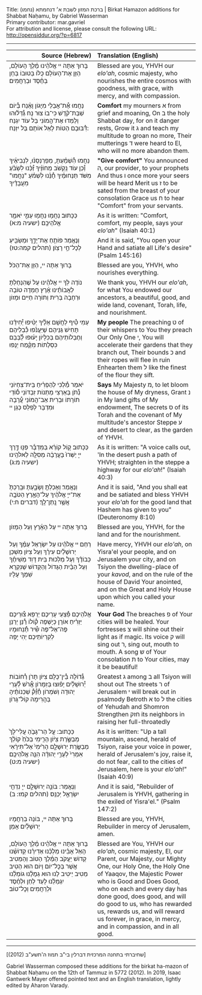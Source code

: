 <html>
<head></head>
<body>
Title: ברכת המזון לשבת א׳ דנחמתא (נחמו)‏ | Birkat Hamazon additions for Shabbat Naḥamu, by Gabriel Wasserman<br />
Primary contributor: mar.gavriel<br />
For attribution and license, please consult the following URL: <a href="http://opensiddur.org/?p=6817">http://opensiddur.org/?p=6817</a>
<p />
<hr />

<table style="margin-left: auto;margin-right: auto;" class="draggable">
<thead><tr><th id="x" style="text-align: right;">Source (Hebrew)</th><th style="text-align: left;">Translation (English)</th></tr></thead>
<tbody>
<tr><td style="vertical-align:top;" width="46%">
<div class="liturgy"><span lang="he">
בָּרוּךְ אַתָּה יי אֱלֹהֵ֫ינוּ מֶ֫לֶךְ הָעוֹלָם, הַזָּן אֶת־הָעוֹלָם כֻּלּוֹ בְּטוּבוֹ בְּחֵן בְּחֶ֫סֶד וּבְרַחֲמִים׃
</span></div></td>
 
<td style="vertical-align:top;" width="53%">
<div class="english">
Blessed are you, YHVH our <em>elo'ah</em>, cosmic majesty, who nourishes the entire cosmos with goodness, with grace, with mercy, and with compassion.
</div></td></tr>


<tr><td style="vertical-align:top;" width="46%">
<div class="liturgy"><span lang="he">
נַחֲמוּ
אֶ֯ת־אֲבֵלַי מִיָּגוֹן וָאֶ֫נַח
בְּ֯יוֹם שַׁבַּת־קֹ֫דֶשׁ כִּי־בוֹ צוּר נָח
גַּ֯דְּל֫וּהוּ וְלַמְּדוּ אֶת־הֲמוֹנִי בַּל עוֹד יִגְנַח
דִּ֯בּוּבָם הַטּוֹת לָאֵל אוֹתָם בַּל יִזְנַח:
</span></div></td>
 
<td style="vertical-align:top;" width="53%">
<div class="english">
<strong>Comfort</strong>
my mourners א from grief and moaning, 
On ב the holy Shabbat day, for on it danger rests, 
Grow it ג and teach my multitude to groan no more, 
Their mutterings ד were heard to El, who will no more abandon them. 
</div></td></tr>


<tr><td style="vertical-align:top;" width="46%">
<div class="liturgy"><span lang="he">
נַחֲמוּ
הִ֯שְׁמַ֫עְתָּ, מְפַרְנְסֵנ֫וּ, לִנְבִיאֶ֫יךָ
וְ֯כֵן עוֹד נְִקְשֹׁב מֵחוֹזֶ֫יךָ
זַ֯כֵּ֫נוּ לִשְׂבֹּ֫עַ מִשֹּׁד תַּנְחוּמֶ֫יךָ
חָ֯נֵּ֫נוּ לִשְׁמֹ֫עַ "נַחֲמוּ" מִעֲבָדֶ֫יךָ
</span></div></td>
 
<td style="vertical-align:top;" width="53%">
<div class="english">
<strong>"Give comfort"</strong>
You announced ה, our provider, to your prophets 
And thus ו once more your seers will be heard
Merit us ז to be sated from the breast of your consolation 
Grace us ח to hear "Comfort" from your servants. 
</div></td></tr>


<tr><td style="vertical-align:top;" width="46%">
<div class="liturgy"><span lang="he">
כַּכָּתוּב׃     נַחֲמ֥וּ נַחֲמ֖וּ עַמִּ֑י יֹאמַ֖ר אֱלֹהֵיכֶֽם׃ <span class="citation">(ישעיה מ:א)</span>
</span></div></td>
 
<td style="vertical-align:top;" width="53%">
<div class="english">
As it is written: "Comfort, comfort, my people, says your <em>elo'ah</em>" (Isaiah 40:1)
</div></td></tr>


<tr><td style="vertical-align:top;" width="46%">
<div class="liturgy"><span lang="he">
וְנֶאֱמַר׃  פּוֹתֵ֥חַ אֶת־יָדֶ֑ךָ וּמַשְׂבִּ֖יעַ לְכָל־חַ֣י רָצֽוֹן׃ <span class="citation">(תהלים קמה:טז)</span>
</span></div></td>
 
<td style="vertical-align:top;" width="53%">
<div class="english">
And it is said, "You open your Hand and satiate all Life's desire" (Psalm 145:16)
</div></td></tr>


<tr><td style="vertical-align:top;" width="46%">
<div class="liturgy"><span lang="he">
בָּרוּךְ אַתָּה יי, הַזָּן אֶת־הַכֹּל׃
</span></div></td>
 
<td style="vertical-align:top;" width="53%">
<div class="english">
Blessed are you, YHVH, who nourishes everything.
</div></td></tr>


<tr><td style="vertical-align:top;" width="46%">
<div class="liturgy"><span lang="he">
נוֹדֶה לְּךָ יי אֱלהֵ֫ינוּ עַל שֶׁהִנְחַלְתָּ לַאֲבוֹתֵ֫ינוּ אֶ֫רֶץ חֶמְדָה טוֹבָה וּרְחָבָה בְּרִית וְתוֹרָה חַיִּים וּמָזוֹן
</span></div></td>
 
<td style="vertical-align:top;" width="53%">
<div class="english">
We thank you, YHVH our <em>elo'ah</em>, for what You endowed our ancestors, a beautiful, good, and wide land, covenant, Torah, life, and nourishment.
</div></td></tr>


<tr><td style="vertical-align:top;" width="46%">
<div class="liturgy"><span lang="he">
עַמִּי
טִ֯יף לַחֲשָׁם אֵלֶ֫יךָ יַטִּ֫יפוּ
יְ֯חִידֵ֫נוּ תָּחִישׁ גַּנֵּיהֶם שֶׁיַּעֲנֹ֫פוּ
כִּ֯בְלֵיהֶם וְחֶבְלוֹתֵיהֶם בְּכִלָּיוֹן יָע֫וּפוּ
לַ֯בְּבֵם כִּסְלָתוֹת מִקֶּ֫מַח יְנֻפּוּ
</span></div></td>
 
<td style="vertical-align:top;" width="53%">
<div class="english">
<strong>My people</strong>
The preaching ט of their whispers to You they preach 
Our Only One י, You will accelerate their gardens that they branch out, 
Their bounds כ and their ropes will flee in ruin
Enhearten them ל like the finest of the flour they sift. 
</div></td></tr>


<tr><td style="vertical-align:top;" width="46%">
<div class="liturgy"><span lang="he">
יֹאמַר
מַ֯לְכִּי לְהַפְרִ֫יחַ בֵּית־צִחְיוֹנַי
נְֹ֯תֹן בְּאַרְצִי מַתְּנוֹת זִבְדּוֹנַי
ס֯וֹדֵי תוֹרָתוֹ וּבְרִית אַב־הֲמוֹנַי
עֲ֯רָבָה וּמִדְבָּר לְפַלֵּס כְּגַן יי
</span></div></td>
 
<td style="vertical-align:top;" width="53%">
<div class="english">
<strong>Says</strong>
My Majesty מ, to let bloom the house of My dryness, 
Grant נ in My land gifts of My endowment, 
The secrets ס of its Torah and the covenant of My multitude's ancestor  
Steppe ע and desert to clear, as the garden of YHVH. 
</div></td></tr>


<tr><td style="vertical-align:top;" width="46%">
<div class="liturgy"><span lang="he">
כַּכָּתוּב׃     ק֣וֹל קוֹרֵ֔א בַּמִּדְבָּ֕ר פַּנּ֖וּ דֶּ֣רֶךְ יי֑ יַשְּׁרוּ֙ בָּעֲרָבָ֔ה מְסִלָּ֖ה לֵאלֹהֵֽינוּ׃ <span class="citation">(ישעיה מ:ג)</span>
</span></div></td>
 
<td style="vertical-align:top;" width="53%">
<div class="english">
As it is written: "A voice calls out, 'In the desert push a path of YHVH; straighten in the steppe a highway for our <em>elo'ah</em>!" (Isaiah 40:3)
</div></td></tr>


<tr><td style="vertical-align:top;" width="46%">
<div class="liturgy"><span lang="he">
וְנֶאֱמַר׃  וְאָכַלְתָּ֖ וְשָׂבָ֑עְתָּ וּבֵֽרַכְתָּ֙ אֶת־יי֣ אֱלֹהֶ֔יךָ עַל־הָאָ֥רֶץ הַטֹּבָ֖ה אֲשֶׁ֥ר נָֽתַן־לָֽךְ׃ <span class="citation">(דברים ח:י)</span>
</span></div></td>
 
<td style="vertical-align:top;" width="53%">
<div class="english">
And it is said, "And you shall eat and be satiated and bless YHVH your <em>elo'ah</em> for the good land that Hashem has given to you" (Deuteronomy 8:10)
</div></td></tr>


<tr><td style="vertical-align:top;" width="46%">
<div class="liturgy"><span lang="he">
בָּרוּךְ אַתָּה יי עַל הָאָ֫רֶץ וְעַל הַמָּזוֹן׃
</span></div></td>
 
<td style="vertical-align:top;" width="53%">
<div class="english">
Blessed are you, YHVH, for the land and for the nourishment.
</div></td></tr>


<tr><td style="vertical-align:top;" width="46%">
<div class="liturgy"><span lang="he">
רַחֵם יי אֱלֹהֵ֫ינוּ עַל יִשְׂרָאַל עַמֶּ֫ךָ וְעַל יְרוּשָׁלַ֫יִם עִירֶ֫ךָ וְעַל צִיּוֹן מִשְׁכַּן כְּבוֹדֶ֫ךָ וְעַל מַלְכוּת בֵּית דָּוִד מְשִׁיחֶ֫ךָ וְעַל הַבַּ֫יִת הַגָּדוֹל וְהַקָּדוֹשׁ שֶׁנִּקְרָא שִׁמְךָ עָלָיו׃
</span></div></td>
 
<td style="vertical-align:top;" width="53%">
<div class="english">
Have mercy, YHVH our <em>elo'ah</em>, on Yisra'el your people, and on Jerusalem your city, and on Tsiyon the dwelling-place of your <em>kavod</em>, and on the rule of the house of David Your anointed, and on the Great and Holy House upon which you called your name.
</div></td></tr>


<tr><td style="vertical-align:top;" width="46%">
<div class="liturgy"><span lang="he">
אֱלֹהֵיכֶם
פִּ֯צְעֵי עָרֵיכֶם יְרַפֵּא
צ֯וּרֵיכֶם יַזְרִ֫יחַ אוֹרָן כְּיָשְׁפֶה
ק֯וֹלוֹ רַ֯נֵּן יְרַנֵּן פֶּה־אֶל־פֶּה
שִ֯יר תַּ֯נְחוּמָיו לְקִרְיוֹתֵיכֶם יְהִי יָפֶה
</span></div></td>
 
<td style="vertical-align:top;" width="53%">
<div class="english">
<strong>Your God</strong>
The breaches פ of Your cities will be healed. 
Your fortresses צ will shine out their light as if magic. 
Its voice ק will sing out ר, sing out, mouth to mouth. 
A song ש of Your consolation ת to Your cities, may it be beautiful!
</div></td></tr>


<tr><td style="vertical-align:top;" width="46%">
<div class="liturgy"><span lang="he">
גְּ֯דוֹלָה בֵּ֯ין־כֻּלָּם צִיּוֹן תָּרֹן
רְ֯חוֹבוֹת יְ֯רוּשָׁלַ֫יִם יָפ֫וּצוּ בְּזִמָּרוֹן
אֱ֯רֹשׁ לְ֯עָרֵי יְהוּדָה וְשֹׁמְרוֹן
חַ֯זֵּ֯ק֯ שְׁכֵנוֹתֶ֫יהָ בַּהֲרִימָהּ קוֹל־גָּרוֹן
</span></div></td>
 
<td style="vertical-align:top;" width="53%">
<div class="english">
Greatest ג among ב all Tsiyon will shout out
The streets ר of Jerusalem י will break out in psalmody
Betroth א to ל the cities of Yehudah and Shomron
Strengthen חזק its neighbors in raising her full-throatedly
</div></td></tr>


<tr><td style="vertical-align:top;" width="46%">
<div class="liturgy"><span lang="he">
כַּכָּתוּב:     עַ֣ל הַר־גָּבֹ֤הַ עֲלִי־לָךְ֙ מְבַשֶּׂ֣רֶת צִיּ֔וֹן הָרִ֤ימִי בַכֹּ֙חַ֙ קוֹלֵ֔ךְ מְבַשֶּׂ֖רֶת יְרוּשָׁלִָ֑ם הָרִ֙ימִי֙ אַל־תִּירָ֔אִי אִמְרִי֙ לְעָרֵ֣י יְהוּדָ֔ה הִנֵּ֖ה אֱלֹהֵיכֶֽם׃ <span class="citation">(ישעיה מ:ט)</span>
</span></div></td>
 
<td style="vertical-align:top;" width="53%">
<div class="english">
As it is written: "Up a tall mountain, ascend, herald of Tsiyon, raise your voice in power, herald of Jerusalem's joy, raise it, do not fear, call to the cities of Jerusalem, here is your <em>elo'ah</em>!" (Isaiah 40:9)
</div></td></tr>


<tr><td style="vertical-align:top;" width="46%">
<div class="liturgy"><span lang="he">
וְנֶאֱמַר:  בּוֹנֵ֣ה יְרוּשָׁלִַ֣ם יי֑ נִדְחֵ֖י יִשְׂרָאֵ֣ל יְכַנֵּֽס׃ <span class="citation">(תהלים קמז: ב)</span>
</span></div></td>
 
<td style="vertical-align:top;" width="53%">
<div class="english">
And it is said, "Rebuilder of Jerusalem is YHVH, gathering in the exiled of Yisra'el." (Psalm 147:2)
</div></td></tr>


<tr><td style="vertical-align:top;" width="46%">
<div class="liturgy"><span lang="he">
בָּרוּךְ אַתָּה יי, בּוֹנֶה בְרַחֲמָיו יְרוּשָׁלַ֫יִם׃ אָמֵן׃
</span></div></td>
 
<td style="vertical-align:top;" width="53%">
<div class="english">
Blessed are you, YHVH, Rebuilder in mercy of Jerusalem, amen.
</div></td></tr>


<tr><td style="vertical-align:top;" width="46%">
<div class="liturgy"><span lang="he">
בָּרוּךְ אַתָּה יי אֱלֹהֵ֫ינוּ מֶ֫לֶךְ הָעוֹלָם, הָאֵל אָבִ֫ינוּ מַלְכֵּ֫נוּ אַדִירֵ֫נוּ קְדוֹשֵׁ֫נוּ קְדוֹשׁ יַעֲקֹב הַמֶּ֫לֶךְ הַטּוֹב וְהַמֵּטִיב אֲשֶׁר בְּכׇל־יוֹם וָיוֹם הוּא הֵטִיב מֵטִיב יֵיטִיב לָנוּ הוּא גְמָלָ֫נוּ גוֹמְלֵ֫נוּ יִגְמְלֵ֫נוּ לָעַד לְחֵן וּלְחֶ֫סֶד וּלְרַחֲמִים וְכׇל־טוֹב׃
</span></div></td>
 
<td style="vertical-align:top;" width="53%">
<div class="english">
Blessed are You, YHVH our <em>elo'ah</em>, cosmic majesty, El, our Parent, our Majesty, our Mighty One, our Holy One, the Holy One of Yaaqov, the Majestic Power who is Good and Does Good, who on each and every day has done good, does good, and will do good to us, who has rewarded us, rewards us, and will reward us forever, in grace, in mercy, and in compassion, and in all good.
</span></div></td></tr>
</tbody></table>

<hr />

[(2012) שחיברתי בתחנה המרכזית דברלין בי"ב תמוז ה'תשע"ב]

Gabriel Wasserman composed these additions for the birkat ha-mazon of Shabbat Naḥamu on the 12th of Tammuz in 5772 (2012). In 2019, Isaac Gantwerk Mayer offered pointed text and an English translation, lightly edited by Aharon Varady.
</body>
</html>